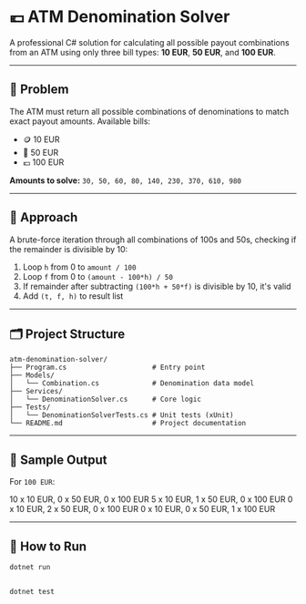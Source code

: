 # 💶 ATM Denomination Solver

A professional C# solution for calculating all possible payout combinations from an ATM using only three bill types: **10 EUR**, **50 EUR**, and **100 EUR**.

---

## 📜 Problem

The ATM must return all possible combinations of denominations to match exact payout amounts. Available bills:

- 🪙 10 EUR
- 🧾 50 EUR
- 💶 100 EUR

**Amounts to solve:**
`30, 50, 60, 80, 140, 230, 370, 610, 980`

---

## 🧠 Approach

A brute-force iteration through all combinations of 100s and 50s, checking if the remainder is divisible by 10:

1. Loop `h` from 0 to `amount / 100`
2. Loop `f` from 0 to `(amount - 100*h) / 50`
3. If remainder after subtracting `(100*h + 50*f)` is divisible by 10, it's valid
4. Add `(t, f, h)` to result list

---

## 🗂️ Project Structure

```text
atm-denomination-solver/
├── Program.cs                     # Entry point
├── Models/
│   └── Combination.cs             # Denomination data model
├── Services/
│   └── DenominationSolver.cs      # Core logic
├── Tests/
│   └── DenominationSolverTests.cs # Unit tests (xUnit)
└── README.md                      # Project documentation

```
---

## 🧪 Sample Output

For `100 EUR`:

10 x 10 EUR, 0 x 50 EUR, 0 x 100 EUR
5 x 10 EUR, 1 x 50 EUR, 0 x 100 EUR
0 x 10 EUR, 2 x 50 EUR, 0 x 100 EUR
0 x 10 EUR, 0 x 50 EUR, 1 x 100 EUR


---

## 🔧 How to Run

```bash
dotnet run


dotnet test
